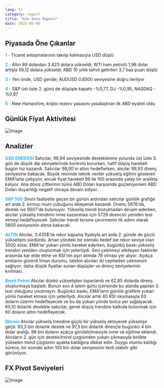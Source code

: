 ```yaml
---
lang: tr
category: report
title: "Gün Sonu Raporu"
date: 2025-05-06
---
```



<h2>Piyasada Öne Çıkanlar</h2>
<strong style="color: #2caef7;">1 - </strong> Ticaret anlaşmalarının takılıp kalmasıyla USD düştü

<strong style="color: #2caef7;">2 - </strong> Altın 89 dolardan 3.423 dolara yükseldi; WTI ham petrolü 1,98 dolar artışla 59,12 dolara yükseldi; ABD 10 yıllık tahvil getirileri 3,7 baz puan düştü

<strong style="color: #2caef7;">3 - </strong> Yen önde, USD geride; AUDUSD 0.6500 seviyesine doğru ilerliyor

<strong style="color: #2caef7;">4 - </strong> S&P üst üste 2. günü de düşüşle kapattı -%0,77, DJ -%0,95, NASDAQ -%0,87

<strong style="color: #2caef7;">5 - </strong> New Hampshire, kripto rezerv yasasını yasalaştıran ilk ABD eyaleti oldu



<h2>Günlük Fiyat Aktivitesi</h2>
<img src="https://markleighedu.github.io/img/May-2025/06-May-2025/price.jpg" alt="Image"/>

<h2>Analizler</h2>
<strong style="color: #2caef7;">USD ENDEKSI</strong> Satıcılar, 98,94 seviyesinde desteklenme yolunda üst üste 3. gün de düşük dip seviyelerinde kontrolü korurken, hafif düşüş hareketi bugün hız kazandı. Satıcılar 98,00'ın altını hedeflerken, alıcılar 99,93 direnç seviyesine bakacak. Büyük resimde teknik veriler yükseliş eğilimi gösteren EMA'larla çelişiyor, ancak fiyat hareketi 99 ile 100 arasında yatay bir aralıkta kalıyor. Ana döviz çiftlerinin tümü ABD Doları karşısında güçleniyorken ABD Doları duyarlılığı negatif olmaya devam ediyor.

<strong style="color: #2caef7;">S&P 500</strong> Sınırlı faaliyetle geçen bir günün ardından satıcılar günlük grafiğe art arda 2. kırmızı mum çubuğunu ekleyerek kazandı. Direnç 5676'da, destek ise 5607'de bulunuyor. Yükseliş trendi bozulmadan devam ederken, alıcılar yükseliş trendinin ivme kazanması için 5729 direncini yeniden test etmeyi hedefleyecek. Satıcılar trendi tersine çevirmenin ilk adımı olarak 5600 seviyesinin altına bakacak. 

<strong style="color: #2caef7;">ALTIN</strong> Alıcılar, 3.435$'lık rekor kapanış fiyatıyla art arda 2. günde de güçlü yükselişini sürdürdü. Artan yöndeki bir sonraki hedef ise rekor seviye olan 3500 dolar. EMA'lar yukarı yönlü hareket ederken, bugünkü baskı yükseliş trendini yeniden oluşturmak için yeterliydi. Geri çekilmeyi etkileyen faktörler arasında kar elde etme ve RSI'nin aşırı alımda 76 olması yer alıyor. Açıkça emtianın güvenli liman durumu, talebin alıcıları iki cepheden çekmesini sağlıyor; daha düşük fiyatlar sunan düşüşler ve direnç seviyelerinin kırılması.

<strong style="color: #2caef7;">Brent Petrol</strong> Alıcılar dünkü yükselişten toparlandı ve 62,85 dolarda direnç oluşturmaya başladı. Bunun son 4 işlem günü içerisinde bu alanda yapılan 3. test olduğunu unutmayın. Bugünkü baskı, EMA'ların günlük grafikte yukarı yönlü hareket etmesi için yeterliydi. Alıcılar artık 40 RSI okumasıyla 63 doların üzerini hedefleyecek ve bu da yukarı yönde bolca yer sağlayacak. 60,10 dolarlık destekle satıcılar, genel düşüş trendine katkıda bulunmak için 60 doların altını hedefleyecek.

<strong style="color: #2caef7;">Bitcoin</strong> Alıcılar yükseliş trendine güçlü bir yükseliş ekleyerek yükselişe geçti. 93,3 bin dolarlık destek ve 97,3 bin dolarlık dirençle bugünkü 4 bin dolar aralığı, 98 bin doların açıkça görülebilmesiyle ivme ve eğilime eklendi. Alıcıların 2. gün için destek/trend çizgisinden yukarı çıkmasıyla birlikte yükselen trend çizgisinin ayakta kaldığına dikkat edin. Duygu olumlu kaldığı sürece, bir sonraki adım 100 bin dolar seviyesinin testi olabilir gibi görünüyor. 



<h2>FX Pivot Seviyeleri</h2>
<img src="https://markleighedu.github.io/img/May-2025/06-May-2025/pivot.jpg" alt="Image"/>